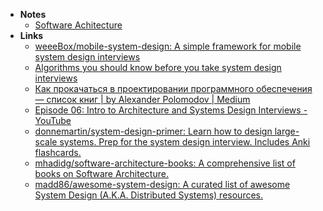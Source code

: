 - **Notes**
	- [Software Achitecture](Software%20Achitecture.md)
- **Links**
	- [weeeBox/mobile-system-design: A simple framework for mobile system design interviews](https://github.com/weeeBox/mobile-system-design)
	- [Algorithms you should know before you take system design interviews](https://blog.bytebytego.com/p/algorithms-you-should-know-before?triedSigningIn=true)
	- [Как прокачаться в проектировании программного обеспечения — список книг | by Alexander Polomodov | Medium](https://apolomodov.medium.com/software-design-books-743be52e4c71)
	- [Episode 06: Intro to Architecture and Systems Design Interviews - YouTube](https://www.youtube.com/watch?v=ZgdS0EUmn70)
	- [donnemartin/system-design-primer: Learn how to design large-scale systems. Prep for the system design interview. Includes Anki flashcards.](https://github.com/donnemartin/system-design-primer)
	- [mhadidg/software-architecture-books: A comprehensive list of books on Software Architecture.](https://github.com/mhadidg/software-architecture-books)
	- [madd86/awesome-system-design: A curated list of awesome System Design (A.K.A. Distributed Systems) resources.](https://github.com/madd86/awesome-system-design)

